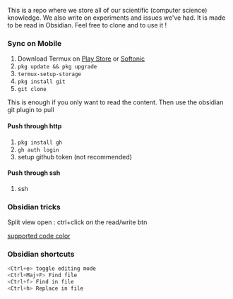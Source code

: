 
This is a repo where we store all of our scientific (computer science) knowledge.
We also write on experiments and issues we've had.
It is made to be read in Obsidian. Feel free to clone and to use it !

### Sync on Mobile

1) Download Termux on [Play Store](https://play.google.com/store/apps/details?id=com.termux&hl=fr&gl=US)  or [Softonic](https://termux.fr.softonic.com/android)
2) ```pkg update && pkg upgrade```
3) ```termux-setup-storage```
4) ```pkg install git```
5) `git clone`

This is enough if you only want to read the content. Then use the obsidian git plugin to pull

#### Push through http
1) ```pkg install gh```
2) ```gh auth login```
3) setup github token (not recommended)

#### Push through ssh
1) ssh


### Obsidian tricks

Split view open : ctrl+click on the read/write btn

[supported code color](https://prismjs.com/#supported-languages)

### Obsidian shortcuts

```c
<Ctrl+e> toggle editing mode
<Ctrl+Maj+F> Find file
<Ctrl+f> Find in file
<Ctrl+h> Replace in file
```